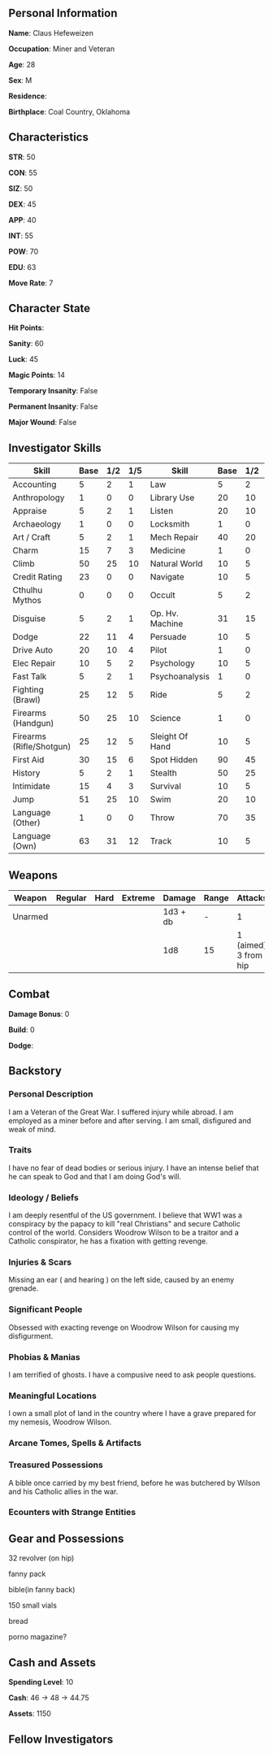 ## Personal Information

**Name**: Claus Hefeweizen

**Occupation**: Miner and Veteran

**Age**: 28

**Sex**: M

**Residence**: 

**Birthplace**: Coal Country, Oklahoma

## Characteristics

**STR**: 50

**CON**: 55

**SIZ**: 50

**DEX**: 45

**APP**: 40

**INT**: 55

**POW**: 70

**EDU**: 63

**Move Rate**: 7

## Character State

**Hit Points**: 

**Sanity**: 60

**Luck**: 45

**Magic Points**: 14

**Temporary Insanity**: False

**Permanent Insanity**: False

**Major Wound**: False

## Investigator Skills

| Skill                    | Base | 1/2 | 1/5 | Skill           | Base | 1/2 | 1/5  |
|--------------------------|------|-----|-----|-----------------|------|-----|------|
| Accounting               | 5    | 2   | 1   | Law             | 5    | 2   | 1    |
| Anthropology             | 1    | 0   | 0   | Library Use     | 20   | 10  | 4    |
| Appraise                 | 5    | 2   | 1   | Listen          | 20   | 10  | 4    |
| Archaeology              | 1    | 0   | 0   | Locksmith       | 1    | 0   | 0    |
| Art / Craft              | 5    | 2   | 1   | Mech Repair     | 40   | 20  | 8    |
| Charm                    | 15   | 7   | 3   | Medicine        | 1    | 0   | 0    |
| Climb                    | 50   | 25  | 10  | Natural World   | 10   | 5   | 2    |
| Credit Rating            | 23   | 0   | 0   | Navigate        | 10   | 5   | 2    |
| Cthulhu Mythos           | 0    | 0   | 0   | Occult          | 5    | 2   | 1    |
| Disguise                 | 5    | 2   | 1   | Op. Hv. Machine | 31   | 15  | 6    |
| Dodge                    | 22   | 11  | 4   | Persuade        | 10   | 5   | 2    |
| Drive Auto               | 20   | 10  | 4   | Pilot           | 1    | 0   | 0    |
| Elec Repair              | 10   | 5   | 2   | Psychology      | 10   | 5   | 2    |
| Fast Talk                | 5    | 2   | 1   | Psychoanalysis  | 1    | 0   | 0    |
| Fighting (Brawl)         | 25   | 12  | 5   | Ride            | 5    | 2   | 1    |
| Firearms (Handgun)       | 50   | 25  | 10  | Science         | 1    | 0   | 0    |
| Firearms (Rifle/Shotgun) | 25   | 12  | 5   | Sleight Of Hand | 10   | 5   | 2    |
| First Aid                | 30   | 15  | 6   | Spot Hidden     | 90   | 45  | 18   |
| History                  | 5    | 2   | 1   | Stealth         | 50   | 25  | 10   |
| Intimidate               | 15   | 4   | 3   | Survival        | 10   | 5   | 2    |
| Jump                     | 51   | 25  | 10  | Swim            | 20   | 10  | 4    |
| Language (Other)         | 1    | 0   | 0   | Throw           | 70   | 35  | 14   |
| Language (Own)           | 63   | 31  | 12  | Track           | 10   | 5   | 2    |

## Weapons
| Weapon  | Regular | Hard | Extreme | Damage   | Range | Attacks               | Ammo | Malfunction        |
|---------|---------|------|---------|----------|-------|-----------------------|-------|-------------------|
| Unarmed |         |      |         | 1d3 + db | -     | 1                     | -     | -                 |
|         |         |      |         |  1d8     |   15  |  1 (aimed) 3 from hip |    6  | 100               |

## Combat

**Damage Bonus**: 0 

**Build**: 0

**Dodge**:

## Backstory

### Personal Description

I am a Veteran of the Great War. I suffered injury while abroad. I am employed as a miner before and after serving. I am small, disfigured and weak of mind. 

### Traits

I have no fear of dead bodies or serious injury. I have an intense belief that he can speak to God and that I am doing God's will. 

### Ideology / Beliefs

I am deeply resentful of the US government. I believe that WW1 was a conspiracy by the papacy to kill "real Christians" and secure Catholic control of the world. Considers Woodrow Wilson to be a traitor and a Catholic conspirator, he has a fixation with getting revenge.

### Injuries & Scars

Missing an ear ( and hearing ) on the left side, caused by an enemy grenade. 

### Significant People

Obsessed with exacting revenge on Woodrow Wilson for causing my disfigurment. 

### Phobias & Manias

I am terrified of ghosts. I have a compusive need to ask people questions.

### Meaningful Locations

I own a small plot of land in the country where I have a grave prepared for my nemesis, Woodrow Wilson. 

### Arcane Tomes, Spells & Artifacts

### Treasured Possessions

A bible once carried by my best friend, before he was butchered by Wilson and his Catholic allies in the war.

### Ecounters with Strange Entities

## Gear and Possessions

32 revolver (on hip)

fanny pack

bible(in fanny back)

150 small vials

bread

porno magazine?

## Cash and Assets

**Spending Level**: 10

**Cash**: 46 -> 48 -> 44.75

**Assets**: 1150

## Fellow Investigators
